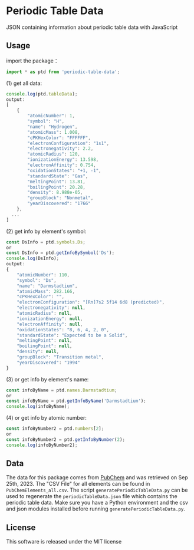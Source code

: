 # Periodic Table Data 
JSON containing information about periodic table data with JavaScript

## Usage
import the package：
``` javascript
import * as ptd from 'periodic-table-data';
```
(1) get all data:
``` javascript
console.log(ptd.tableData);
output:
[
    {
        "atomicNumber": 1,
        "symbol": "H",
        "name": "Hydrogen",
        "atomicMass": 1.008,
        "cPKHexColor": "FFFFFF",
        "electronConfiguration": "1s1",
        "electronegativity": 2.2,
        "atomicRadius": 120,
        "ionizationEnergy": 13.598,
        "electronAffinity": 0.754,
        "oxidationStates": "+1, -1",
        "standardState": "Gas",
        "meltingPoint": 13.81,
        "boilingPoint": 20.28,
        "density": 8.988e-05,
        "groupBlock": "Nonmetal",
        "yearDiscovered": "1766"
    },
  ...
]
```
(2) get info by element's symbol: 
``` javascript
const DsInfo = ptd.symbols.Ds;
or
const DsInfo = ptd.getInfoBySymbol('Ds');
console.log(DsInfo);
output:
{
    "atomicNumber": 110,
    "symbol": "Ds",
    "name": "Darmstadtium",
    "atomicMass": 282.166,
    "cPKHexColor": "",
    "electronConfiguration": "[Rn]7s2 5f14 6d8 (predicted)",
    "electronegativity": null,
    "atomicRadius": null,
    "ionizationEnergy": null,
    "electronAffinity": null,
    "oxidationStates": "8, 6, 4, 2, 0",
    "standardState": "Expected to be a Solid",
    "meltingPoint": null,
    "boilingPoint": null,
    "density": null,
    "groupBlock": "Transition metal",
    "yearDiscovered": "1994"
}
```

(3) or get info by element's name: 
``` javascript
const infoByName = ptd.names.Darmstadtium;
or
const infoByName = ptd.getInfoByName('Darmstadtium');
console.log(infoByName);
```

(4) or get info by atomic number: 
``` javascript
const infoByNumber2 = ptd.numbers[2];
or
const infoByNumber2 = ptd.getInfoByNumber(2);
console.log(infoByNumber2);
```
## Data
The data for this package comes from [PubChem](https://pubchem.ncbi.nlm.nih.gov/periodic-table/) and was retrieved on Sep 25th, 2023. The "CSV File" for all elements can be found in `PubChemElements_all.csv`. The script `generatePeriodicTableData.py` can be used to regenerate the `periodicTableData.json` file which contains the periodic table data. Make sure you have a Python environment and the csv and json modules installed before running `generatePeriodicTableData.py`.

## License
This software is released under the MIT license